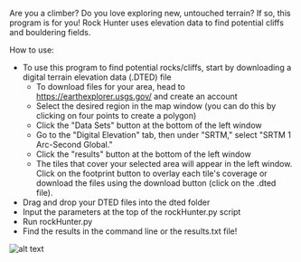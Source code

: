 Are you a climber? Do you love exploring new, untouched terrain? If so, this program is for you! Rock Hunter uses elevation data to find potential cliffs and bouldering fields.

How to use:
- To use this program to find potential rocks/cliffs, start by downloading a digital terrain elevation data (.DTED) file
  - To download files for your area, head to https://earthexplorer.usgs.gov/ and create an account
  - Select the desired region in the map window (you can do  this by clicking on four points to create a polygon)
  - Click the "Data Sets" button at the bottom of the left window
  - Go to the "Digital Elevation" tab, then under "SRTM," select "SRTM 1 Arc-Second Global."
  - Click the "results" button at the bottom of the left window
  - The tiles that cover your selected area will appear in the left window. Click on the footprint button to overlay each tile's coverage or download the files using the download button (click on the .dted file).
- Drag and drop your DTED files into the dted folder
- Input the parameters at the top of the rockHunter.py script
- Run rockHunter.py
- Find the results in the command line or the results.txt file!

![alt text](https://i.imgur.com/66PHK4Q.jpeg)
